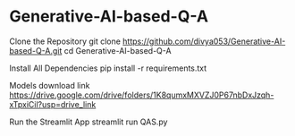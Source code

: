 # Generative-AI-based-Q-A

Clone the Repository
git clone https://github.com/divya053/Generative-AI-based-Q-A.git
cd Generative-AI-based-Q-A

Install All Dependencies
pip install -r requirements.txt


Models download link
https://drive.google.com/drive/folders/1K8qumxMXVZJ0P67nbDxJzqh-xTpxiCil?usp=drive_link

Run the Streamlit App
streamlit run QAS.py
